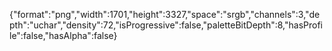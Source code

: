 {"format":"png","width":1701,"height":3327,"space":"srgb","channels":3,"depth":"uchar","density":72,"isProgressive":false,"paletteBitDepth":8,"hasProfile":false,"hasAlpha":false}